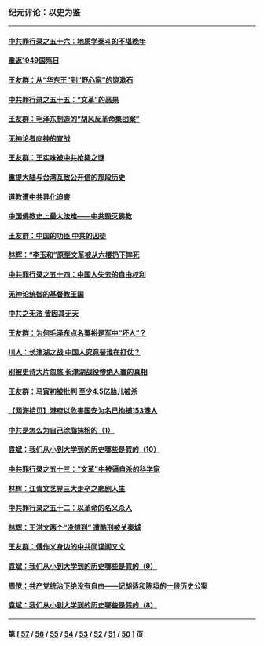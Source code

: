 ### 纪元评论：以史为鉴
---
#### [中共罪行录之五十六：地质学泰斗的不堪晚年](../../pages/nsc1028/n13355675.md) 
#### [重返1949国殇日](../../pages/nsc1028/n13346372.md) 
#### [王友群：从“华东王”到“野心家”的饶漱石](../../pages/nsc1028/n13346037.md) 
#### [中共罪行录之五十五：“文革”的恶果](../../pages/nsc1028/n13324062.md) 
#### [王友群：毛泽东制造的“胡风反革命集团案”](../../pages/nsc1028/n13324909.md) 
#### [无神论者向神的宣战](../../pages/nsc1028/n13281535.md) 
#### [王友群：王实味被中共枪毙之谜](../../pages/nsc1028/n13307502.md) 
#### [重提大陆与台湾互致公开信的那段历史](../../pages/nsc1028/n13305095.md) 
#### [道教遭中共异化迫害](../../pages/nsc1028/n13281463.md) 
#### [中国佛教史上最大法难——中共毁灭佛教](../../pages/nsc1028/n13281397.md) 
#### [王友群：中国的功臣 中共的囚徒](../../pages/nsc1028/n13291790.md) 
#### [林辉：“李玉和”原型文革被从六楼扔下摔死](../../pages/nsc1028/n13291564.md) 
#### [中共罪行录之五十四：中国人失去的自由权利](../../pages/nsc1028/n13290123.md) 
#### [无神论统御的基督教王国](../../pages/nsc1028/n13281280.md) 
#### [中共之无法 皆因其无天](../../pages/nsc1028/n13281088.md) 
#### [王友群：为何毛泽东点名粟裕是军中“坏人”？](../../pages/nsc1028/n13279118.md) 
#### [川人：长津湖之战 中国人究竟替谁在打仗？](../../pages/nsc1028/n13279096.md) 
#### [别被史诗大片忽悠 长津湖战役惨绝人寰的真相](../../pages/nsc1028/n13279023.md) 
#### [王友群：马寅初被批判 至少4.5亿胎儿被杀](../../pages/nsc1028/n13260313.md) 
#### [【网海拾贝】港府以危害国安为名已拘捕153港人](../../pages/nsc1028/n13257369.md) 
#### [中共是怎么为自己涂脂抹粉的（1）](../../pages/nsc1028/n13257311.md) 
#### [袁斌：我们从小到大学到的历史哪些是假的（10）](../../pages/nsc1028/n13252177.md) 
#### [中共罪行录之五十三：“文革”中被逼自杀的科学家](../../pages/nsc1028/n13249512.md) 
#### [林辉：江青文艺界三大走卒之悲剧人生](../../pages/nsc1028/n13248164.md) 
#### [中共罪行录之五十二：以革命的名义杀人](../../pages/nsc1028/n13247326.md) 
#### [林辉：王洪文两个“没想到” 遭酷刑被关秦城](../../pages/nsc1028/n13244136.md) 
#### [王友群：傅作义身边的中共间谍阎又文](../../pages/nsc1028/n13244038.md) 
#### [袁斌：我们从小到大学到的历史哪些是假的（9）](../../pages/nsc1028/n13243175.md) 
#### [周傥：共产党统治下绝没有自由——记胡适和陈垣的一段历史公案](../../pages/nsc1028/n13238349.md) 
#### [袁斌：我们从小到大学到的历史哪些是假的（8）](../../pages/nsc1028/n13238181.md) 

---
#### 第 [ [57](./57.md) / [56](./56.md) / [55](./55.md) / [54](./54.md) / [53](./53.md) / [52](./52.md) / [51](./51.md) / [50](./50.md) ] 页
